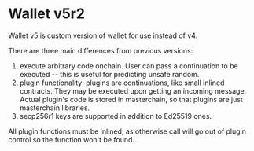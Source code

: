 # Wallet v5r2
Wallet v5 is custom version of wallet for use instead of v4.

There are three main differences from previous versions:
1. execute arbitrary code onchain. User can pass a continuation to be executed -- this is useful for predicting unsafe random.
2. plugin functionality: plugins are continuations, like small inlined contracts. They may be executed upon getting an incoming message.
   Actual plugin's code is stored in masterchain, so that plugins are just masterchain libraries.
3. secp256r1 keys are supported in addition to Ed25519 ones.

All plugin functions must be inlined, as otherwise call will go out of plugin control so the function won't be found.
